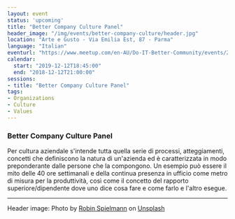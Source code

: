 ```yaml
---
layout: event
status: 'upcoming'
title: "Better Company Culture Panel"
header_image: "/img/events/better-company-culture/header.jpg"
location: "Arte e Gusto - Via Emilia Est, 87 - Parma"
language: "Italian"
eventurl: "https://www.meetup.com/en-AU/Do-IT-Better-Community/events/266723560/"
calendar:
  start: "2019-12-12T18:45:00"
  end: "2018-12-12T21:00:00"
sessions:
- title: "Better Company Culture Panel"
tags:
- Organizations
- Culture
- Values
---
```


### Better Company Culture Panel

Per cultura aziendale s'intende tutta quella serie di processi, atteggiamenti, concetti che definiscono la natura di un'azienda ed è caratterizzata in modo preponderante dalle persone che la compongono. Un esempio può essere il mito delle 40 ore settimanali e della continua presenza in ufficio come metro di misura per la produttività, così come il concetto del rapporto superiore/dipendente dove uno dice cosa fare e come farlo e l'altro esegue.

---

Header image: Photo by [Robin Spielmann](https://unsplash.com/@iamrbn?utm_source=unsplash&utm_medium=referral&utm_content=creditCopyText) on [Unsplash](https://unsplash.com/s/photos/parma?utm_source=unsplash&utm_medium=referral&utm_content=creditCopyText) 

